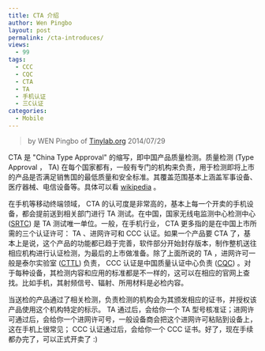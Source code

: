 ```yaml
---
title: CTA 介绍
author: Wen Pingbo
layout: post
permalink: /cta-introduces/
views:
  - 99
tags:
  - CCC
  - CQC
  - CTA
  - TA
  - 手机认证
  - 三C认证
categories:
  - Mobile
---
```


> by WEN Pingbo of [Tinylab.org][1]
> 2014/07/29

CTA 是 "China Type Approval" 的缩写，即中国产品质量检测。质量检测 (Type Approval ， TA) 在每个国家都有，一般有专门的机构来负责，用于检测即将上市的产品是否满足销售国的最低质量和安全标准。其覆盖范围基本上涵盖军事设备、医疗器械、电信设备等。具体可以看 [wikipedia][2] 。

在手机等移动终端领域， CTA 的认可度是非常高的，基本上每一个开卖的手机设备，都会提前送到相关部门进行 TA 测试。在中国，国家无线电监测中心检测中心 ([SRTC][3]) 是 TA 测试唯一单位。一般，在手机行业， CTA 更多指的是在中国上市所需的三个认证许可： TA 、进网许可和 CCC 认证。如果一个产品要 CTA 了，基本上是说，这个产品的功能都已趋于完善，软件部分开始封存版本，制作整机送往相应机构进行认证检测，为最后的上市做准备。除了上面所说的 TA ，进网许可一般是泰尔实验室 ([CTTL][4]) 负责， CCC 认证是中国质量认证中心负责 ([CQC][5]) 。对于每种设备，其检测内容和应用的标准都是不一样的，这可以在相应的官网上查找。比如手机，其射频信号、辐射、所用材料是必检内容。

当送检的产品通过了相关检测，负责检测的机构会为其颁发相应的证书，并授权该产品使用这个机构特定的标示。 TA 通过后，会给你一个 TA 型号核准证；进网许可通过后，会给你一个进网许可号，一般设备商会把这个进网许可粘贴到设备上，这在手机上很常见； CCC 认证通过后，会给你一个 CCC 证书。好了，现在手续都办完了，可以正式开卖了 :) 





 [1]: http://tinylab.org
 [2]: http://en.wikipedia.org/wiki/Type_approval
 [3]: http://www.srtc.org.cn/
 [4]: http://www.chinattl.com/ttlweb/default.aspx
 [5]: http://www.cqc.com.cn/chinese/index.htm
